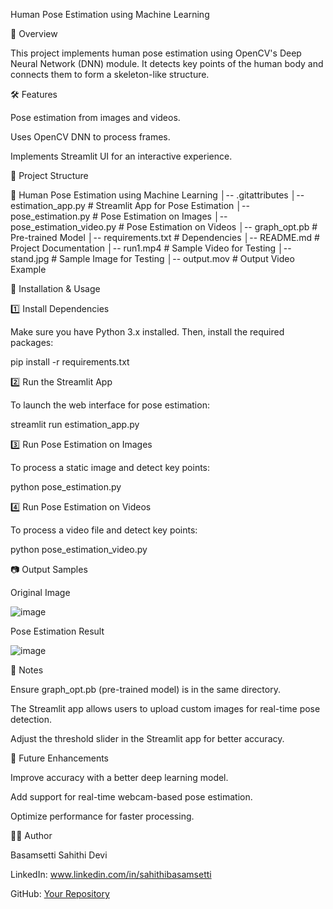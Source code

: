 Human Pose Estimation using Machine Learning

📌 Overview

This project implements human pose estimation using OpenCV's Deep Neural Network (DNN) module. It detects key points of the human body and connects them to form a skeleton-like structure.

🛠️ Features

Pose estimation from images and videos.

Uses OpenCV DNN to process frames.

Implements Streamlit UI for an interactive experience.

📎 Project Structure

📁 Human Pose Estimation using Machine Learning
│-- .gitattributes
│-- estimation_app.py          # Streamlit App for Pose Estimation
│-- pose_estimation.py         # Pose Estimation on Images
│-- pose_estimation_video.py   # Pose Estimation on Videos
│-- graph_opt.pb               # Pre-trained Model
│-- requirements.txt           # Dependencies
│-- README.md                  # Project Documentation
│-- run1.mp4                   # Sample Video for Testing
│-- stand.jpg                  # Sample Image for Testing
│-- output.mov                 # Output Video Example

🚀 Installation & Usage

1️⃣ Install Dependencies

Make sure you have Python 3.x installed. Then, install the required packages:

pip install -r requirements.txt

2️⃣ Run the Streamlit App

To launch the web interface for pose estimation:

streamlit run estimation_app.py

3️⃣ Run Pose Estimation on Images

To process a static image and detect key points:

python pose_estimation.py

4️⃣ Run Pose Estimation on Videos

To process a video file and detect key points:

python pose_estimation_video.py

📷 Output Samples

Original Image

![image](https://github.com/user-attachments/assets/4f364962-d4b2-4336-a689-fe4de4ef73e1)

Pose Estimation Result

![image](https://github.com/user-attachments/assets/6af790f7-c41e-4d62-9c83-1d0fb5ec0aa0)


📝 Notes

Ensure graph_opt.pb (pre-trained model) is in the same directory.

The Streamlit app allows users to upload custom images for real-time pose detection.

Adjust the threshold slider in the Streamlit app for better accuracy.

📌 Future Enhancements

Improve accuracy with a better deep learning model.

Add support for real-time webcam-based pose estimation.

Optimize performance for faster processing.

👨‍💻 Author

Basamsetti Sahithi Devi

LinkedIn: www.linkedin.com/in/sahithibasamsetti

GitHub: [Your Repository](https://github.com/sahithi3429/Human-Pose-Estimation-using-Machine-Learning.git)
